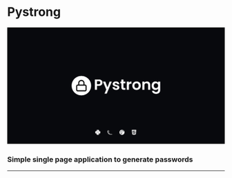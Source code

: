# Pystrong

<img src="pystrong/static/img/readme-cover.png" alt="readme-cover">

### Simple single page application to generate passwords

---